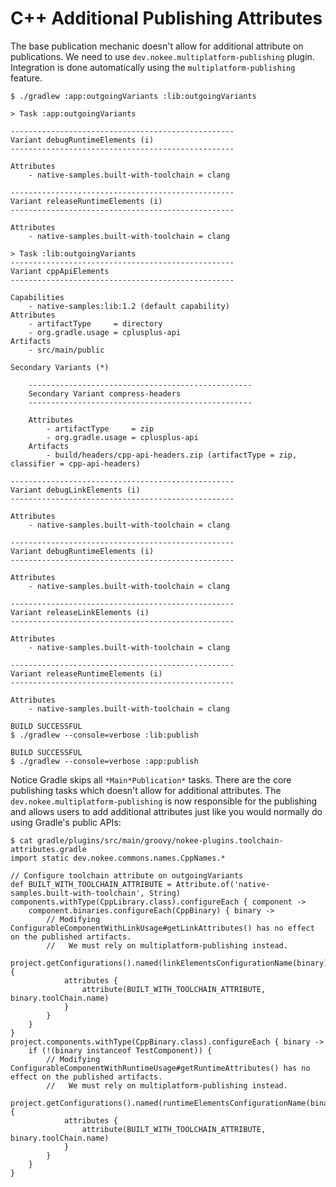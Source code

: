 # C++ Additional Publishing Attributes

The base publication mechanic doesn't allow for additional attribute on publications.
We need to use `dev.nokee.multiplatform-publishing` plugin.
Integration is done automatically using the `multiplatform-publishing` feature.

```shell {exemplar}
$ ./gradlew :app:outgoingVariants :lib:outgoingVariants

> Task :app:outgoingVariants

--------------------------------------------------
Variant debugRuntimeElements (i)
--------------------------------------------------

Attributes
    - native-samples.built-with-toolchain = clang

--------------------------------------------------
Variant releaseRuntimeElements (i)
--------------------------------------------------

Attributes
    - native-samples.built-with-toolchain = clang

> Task :lib:outgoingVariants
--------------------------------------------------
Variant cppApiElements
--------------------------------------------------

Capabilities
    - native-samples:lib:1.2 (default capability)
Attributes
    - artifactType     = directory
    - org.gradle.usage = cplusplus-api
Artifacts
    - src/main/public

Secondary Variants (*)

    --------------------------------------------------
    Secondary Variant compress-headers
    --------------------------------------------------

    Attributes
        - artifactType     = zip
        - org.gradle.usage = cplusplus-api
    Artifacts
        - build/headers/cpp-api-headers.zip (artifactType = zip, classifier = cpp-api-headers)

--------------------------------------------------
Variant debugLinkElements (i)
--------------------------------------------------

Attributes
    - native-samples.built-with-toolchain = clang

--------------------------------------------------
Variant debugRuntimeElements (i)
--------------------------------------------------

Attributes
    - native-samples.built-with-toolchain = clang

--------------------------------------------------
Variant releaseLinkElements (i)
--------------------------------------------------

Attributes
    - native-samples.built-with-toolchain = clang

--------------------------------------------------
Variant releaseRuntimeElements (i)
--------------------------------------------------

Attributes
    - native-samples.built-with-toolchain = clang

BUILD SUCCESSFUL
$ ./gradlew --console=verbose :lib:publish

BUILD SUCCESSFUL
$ ./gradlew --console=verbose :app:publish
```

Notice Gradle skips all `*Main*Publication*` tasks.
There are the core publishing tasks which doesn't allow for additional attributes.
The `dev.nokee.multiplatform-publishing` is now responsible for the publishing and allows users to add additional attributes just like you would normally do using Gradle's public APIs:

```shell {exemplar}
$ cat gradle/plugins/src/main/groovy/nokee-plugins.toolchain-attributes.gradle
import static dev.nokee.commons.names.CppNames.*

// Configure toolchain attribute on outgoingVariants
def BUILT_WITH_TOOLCHAIN_ATTRIBUTE = Attribute.of('native-samples.built-with-toolchain', String)
components.withType(CppLibrary.class).configureEach { component ->
	component.binaries.configureEach(CppBinary) { binary ->
		// Modifying ConfigurableComponentWithLinkUsage#getLinkAttributes() has no effect on the published artifacts.
		//   We must rely on multiplatform-publishing instead.
		project.getConfigurations().named(linkElementsConfigurationName(binary)).configure {
			attributes {
				attribute(BUILT_WITH_TOOLCHAIN_ATTRIBUTE, binary.toolChain.name)
			}
		}
	}
}
project.components.withType(CppBinary.class).configureEach { binary ->
	if (!(binary instanceof TestComponent)) {
		// Modifying ConfigurableComponentWithRuntimeUsage#getRuntimeAttributes() has no effect on the published artifacts.
		//   We must rely on multiplatform-publishing instead.
		project.getConfigurations().named(runtimeElementsConfigurationName(binary)).configure {
			attributes {
				attribute(BUILT_WITH_TOOLCHAIN_ATTRIBUTE, binary.toolChain.name)
			}
		}
	}
}
```


